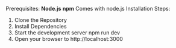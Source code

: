 Prerequisites:
  **Node.js**
  **npm** Comes with node.js
Installation Steps:
1. Clone the Repository
2. Install Dependencies
3. Start the development server
     npm run dev
4. Open your browser to http://localhost:3000
